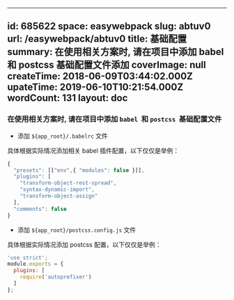 
---
id: 685622
space: easywebpack
slug: abtuv0
url: /easywebpack/abtuv0
title: 基础配置
summary: 在使用相关方案时, 请在项目中添加 babel  和 postcss  基础配置文件添加
coverImage: null
createTime: 2018-06-09T03:44:02.000Z 
upateTime: 2019-06-10T10:21:54.000Z
wordCount: 131
layout: doc
---

### 在使用相关方案时, 请在项目中添加 `babel`  和 `postcss`  基础配置文件

- 添加 `${app_root}/.babelrc` 文件


具体根据实际情况添加相关 babel 插件配置，以下仅仅是举例：

```javascript
{
  "presets": [["env",{ "modules": false }]],
  "plugins": [
    "transform-object-rest-spread",
    "syntax-dynamic-import",
    "transform-object-assign"
  ],
  "comments": false
}
```

- 添加 `${app_root}/postcss.config.js` 文件


具体根据实际情况添加 postcss 配置，以下仅仅是举例：

```javascript
'use strict';
module.exports = {
  plugins: [
    require('autoprefixer')
  ]
};
```


  